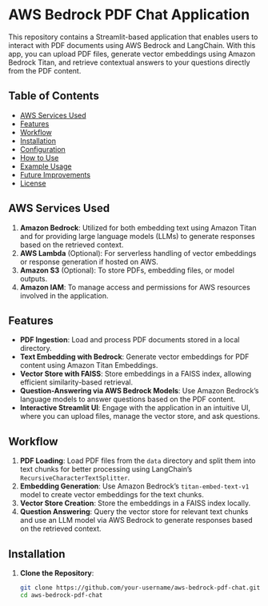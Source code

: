 # AWS Bedrock PDF Chat Application

This repository contains a Streamlit-based application that enables users to interact with PDF documents using AWS Bedrock and LangChain. With this app, you can upload PDF files, generate vector embeddings using Amazon Bedrock Titan, and retrieve contextual answers to your questions directly from the PDF content.

## Table of Contents
- [AWS Services Used](#aws-services-used)
- [Features](#features)
- [Workflow](#workflow)
- [Installation](#installation)
- [Configuration](#configuration)
- [How to Use](#how-to-use)
- [Example Usage](#example-usage)
- [Future Improvements](#future-improvements)
- [License](#license)

## AWS Services Used

1. **Amazon Bedrock**: Utilized for both embedding text using Amazon Titan and for providing large language models (LLMs) to generate responses based on the retrieved context.
2. **AWS Lambda** (Optional): For serverless handling of vector embeddings or response generation if hosted on AWS.
3. **Amazon S3** (Optional): To store PDFs, embedding files, or model outputs.
4. **Amazon IAM**: To manage access and permissions for AWS resources involved in the application.

## Features

- **PDF Ingestion**: Load and process PDF documents stored in a local directory.
- **Text Embedding with Bedrock**: Generate vector embeddings for PDF content using Amazon Titan Embeddings.
- **Vector Store with FAISS**: Store embeddings in a FAISS index, allowing efficient similarity-based retrieval.
- **Question-Answering via AWS Bedrock Models**: Use Amazon Bedrock’s language models to answer questions based on the PDF content.
- **Interactive Streamlit UI**: Engage with the application in an intuitive UI, where you can upload files, manage the vector store, and ask questions.

## Workflow

1. **PDF Loading**: Load PDF files from the `data` directory and split them into text chunks for better processing using LangChain’s `RecursiveCharacterTextSplitter`.
2. **Embedding Generation**: Use Amazon Bedrock’s `titan-embed-text-v1` model to create vector embeddings for the text chunks.
3. **Vector Store Creation**: Store the embeddings in a FAISS index locally.
4. **Question Answering**: Query the vector store for relevant text chunks and use an LLM model via AWS Bedrock to generate responses based on the retrieved context.

## Installation

1. **Clone the Repository**:
   ```bash
   git clone https://github.com/your-username/aws-bedrock-pdf-chat.git
   cd aws-bedrock-pdf-chat
